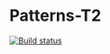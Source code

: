 # Patterns-T2
[![Build status](https://ci.appveyor.com/api/projects/status/9bbiedeu85c4c8j4?svg=true)](https://ci.appveyor.com/project/Nadine0109/patterns-t2)
